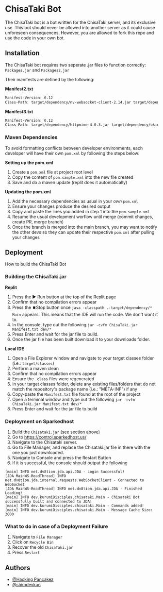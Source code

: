 # ChisaTaki Bot

The ChisaTaki bot is a bot written for the ChisaTaki server, and its exclusive use. This bot should never be allowed into another server as it could cause unforeseen consequences. However, you are allowed to fork this repo and use the code in your own bot.

## Installation

The ChisaTaki bot requires two seperate .jar files to function correctly: `Packages.jar` and `Packages2.jar`

Their manifests are defined by the following:

**Manifest2.txt**

```bash
Manifest-Version: 0.12
Class-Path: target/dependency/nv-websocket-client-2.14.jar target/dependency/jackson-databind-2.13.2.2.jar target/dependency/jackson-core-2.13.3.jar target/dependency/jackson-annotations-2.13.2.jar target/dependency/jackson-datatype-jdk8-2.12.4.jar target/dependency/javax.json-1.1.4.jar target/dependency/javax.json-api-1.0.jar

```

**Manifest3.txt**

```bash
Manifest-Version: 0.12
Class-Path: target/dependency/httpmime-4.0.3.jar target/dependency/okio-2.8.0.jar target/dependency/apache-mime4j-0.6.jar target/dependency/commons-codec-1.3.jar target/dependency/commons-logging.1.1.1.jar target/dependency/httpclient-4.0.3.jar target/dependency/httpcore-4.0.1.jar target/dependency/commons-io-2.11.0.jar target/dependency/httpclient5-5.2.1.jar target/dependency/commons-logging-1.2.jar logback.xml target/dependency/dotenv-java-2.3.2.jar

```

### Maven Dependencies

To avoid formatting conflicts between developer environments, each developer will have their own `pom.xml` by following the steps below:

**Setting up the pom.xml**

1. Create a `pom.xml` file at project root level
2. Copy the content of `pom.sample.xml` into the new file created
3. Save and do a maven update (replit does it automatically)

**Updating the pom.xml**

1. Add the necessary dependencies as usual in your _own_ `pom.xml`
2. Ensure your changes produce the desired output
3. Copy and paste the lines you added in step 1 into the `pom.sample.xml`
4. Resume the usual development worflow until merge (commit changes, create PR, merge branch)
5. Once the branch is merged into the main branch, you may want to notify the other devs so they can update their respective `pom.xml` after pulling your changes

## Deployment

How to build the ChisaTaki Bot

### Building the ChisaTaki.jar

**Replit**

1. Press the ▶️ Run button at the top of the Replit page
2. Confirm that no compilation errors appear
3. Press the ⏹️Stop button once `java -classpath .:target/dependency/* Main` appears. This means that the IDE will run the code. We don't want it to.
4. In the console, type out the following `jar -cvfm ChisaTaki.jar Manifest.txt dev/*`
5. Press Enter and wait for the jar file to build.
6. Once the jar file has been built download it to your downloads folder.

**Local IDE**

1. Open a File Explorer window and navigate to your target classes folder (i.e.: `target/classes`)
2. Perform a maven clean
3. Confirm that no compilation errors appear
4. Ensure the `.class` files were regenerated
5. In your target classes folder, delete any existing files/folders that do not match the repository's package name (i.e.: "META-INF") if any
6. Copy-paste the `Manifest.txt` file found at the root of the project
7. Open a terminal window and type out the following `jar -cvfm ChisaTaki.jar Manifest.txt dev/*`
8. Press Enter and wait for the jar file to build

### Deployment on Sparkedhost

1. Build the `Chisataki.jar` (see section above)
2. Go to https://control.sparkedhost.us/
3. Navigate to the Chisataki server.
4. Go to File Manager, and replace the Chisataki.jar file in there with the one you just downloaded.
5. Navigate to Console and press the Restart Button
6. If it is successful, the console should output the following

```
[main] INFO net.dv8tion.jda.api.JDA - Login Successful!
[JDA MainWS-ReadThread] INFO net.dv8tion.jda.internal.requests.WebSocketClient - Connected to WebSocket
[JDA MainWS-ReadThread] INFO net.dv8tion.jda.api.JDA - Finished Loading!
[main] INFO dev.kurumiDisciples.chisataki.Main - Chisataki Bot successfully built and connected to JDA!
[main] INFO dev.kurumiDisciples.chisataki.Main - Commands added!
[main] INFO dev.kurumiDisciples.chisataki.Main - Message Cache Size: 2000
```

### What to do in case of a Deployment Failure

1. Navigate to `File Manager`
2. Click on `Recycle Bin`
3. Recover the old `ChisaTaki.jar`
4. Press `Restart`

## Authors

-   [@Hacking Pancakez](https://github.com/Hacking-Pancakez)
-   [@shimdevkun](https://github.com/shimdevkun)
